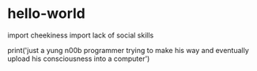 # hello-world

import cheekiness 
import lack of social skills 

print('just a yung n00b programmer trying to make his way and eventually upload his consciousness into a computer')
